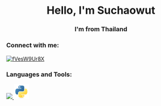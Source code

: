<h1 align="center">Hello, I'm Suchaowut</h1>
<h3 align="center">I'm from Thailand</h3>

<h3 align="left">Connect with me:</h3>
<p align="left">
<a href="https://discord.gg/fVesW9Ur8X" target="blank"><img align="center" src="https://raw.githubusercontent.com/rahuldkjain/github-profile-readme-generator/master/src/images/icons/Social/discord.svg" alt="fVesW9Ur8X" height="30" width="40" /></a>
</p>

<h3 align="left">Languages and Tools:</h3>
<p align="left"> <a href="https://developer.mozilla.org/en-US/docs/Web/JavaScript" target="_blank" rel="noreferrer"> <img src= <a href="https://www.python.org" target="_blank" rel="noreferrer"> <img src="https://raw.githubusercontent.com/devicons/devicon/master/icons/python/python-original.svg" alt="python" width="40" height="40"/> </a> </p>
